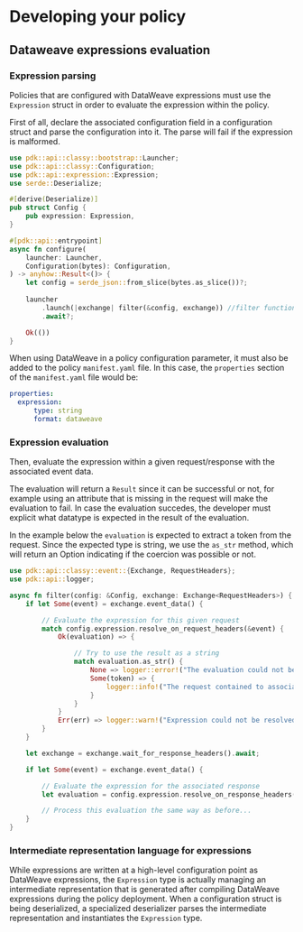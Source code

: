 # Developing your policy

## Dataweave expressions evaluation

### Expression parsing
Policies that are configured with DataWeave expressions must use the `Expression` struct in order to evaluate the expression within the policy.

First of all, declare the associated configuration field in a configuration struct and parse the configuration into it.
The parse will fail if the expression is malformed.
```rust
use pdk::api::classy::bootstrap::Launcher;
use pdk::api::classy::Configuration;
use pdk::api::expression::Expression;
use serde::Deserialize;

#[derive(Deserialize)]
pub struct Config {
    pub expression: Expression,
}

#[pdk::api::entrypoint]
async fn configure(
    launcher: Launcher,
    Configuration(bytes): Configuration,
) -> anyhow::Result<()> {
    let config = serde_json::from_slice(bytes.as_slice())?;
    
    launcher
        .launch(|exchange| filter(&config, exchange)) //filter function defined below
        .await?;

    Ok(())
}
```

When using DataWeave in a policy configuration parameter, it must also be added to the policy `manifest.yaml` file.
In this case, the `properties` section of the `manifest.yaml` file would be:
```yaml
properties:
  expression:
      type: string
      format: dataweave
```

### Expression evaluation
Then, evaluate the expression within a given request/response with the associated event data.

The evaluation will return a `Result` since it can be successful or not, for example using an attribute that is missing in the request will make the evaluation to fail.
In case the evaluation succedes, the developer must explicit what datatype is expected in the result of the evaluation.

In the example below the `evaluation` is expected to extract a token from the request. Since the expected type is string, we use the `as_str` method, which will return
an Option indicating if the coercion was possible or not.
```rust
use pdk::api::classy::event::{Exchange, RequestHeaders};
use pdk::api::logger;

async fn filter(config: &Config, exchange: Exchange<RequestHeaders>) {
    if let Some(event) = exchange.event_data() {

        // Evaluate the expression for this given request
        match config.expression.resolve_on_request_headers(&event) {
            Ok(evaluation) => {

                // Try to use the result as a string
                match evaluation.as_str() {
                    None => logger::error!("The evaluation could not be turned into string!"),
                    Some(token) => {
                        logger::info!("The request contained to associated token {}", token);
                    }
                }
            }
            Err(err) => logger::warn!("Expression could not be resolved!")
        }
    }

    let exchange = exchange.wait_for_response_headers().await;

    if let Some(event) = exchange.event_data() {

        // Evaluate the expression for the associated response
        let evaluation = config.expression.resolve_on_response_headers(&event);

        // Process this evaluation the same way as before...
    }
}
```
### Intermediate representation language for expressions
While expressions are written at a high-level configuration point as DataWeave expressions, the `Expression` type is actually managing an intermediate representation that is generated after compiling DataWeave expressions during the policy deployment. When a configuration struct is being deserialized, a specialized deserializer parses the intermediate representation and instantiates the `Expression` type. 
